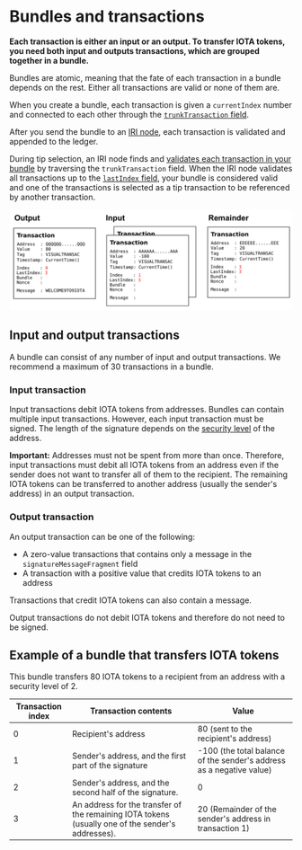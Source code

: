 # Bundles and transactions

**Each transaction is either an input or an output. To transfer IOTA tokens, you need both input and outputs transactions, which are grouped together in a bundle.**

Bundles are atomic, meaning that the fate of each transaction in a bundle depends on the rest. Either all transactions are valid or none of them are.

When you create a bundle, each transaction is given a `currentIndex` number and connected to each other through the [`trunkTransaction` field](../references/structure-of-a-transaction.md).

After you send the bundle to an [IRI node](root://iri/0.1/introduction/overview.md), each transaction is validated and appended to the ledger.

During tip selection, an IRI node finds and [validates each transaction in your bundle](root://iri/0.1/concepts/transaction-validation.md#bundle-validator) by traversing the `trunkTransaction` field. When the IRI node validates all transactions up to the [`lastIndex` field](../references/structure-of-a-transaction.md), your bundle is considered valid and one of the transactions is selected as a tip transaction to be referenced by another transaction.

![Example of a bundle of 4 transactions](../bundle.png)

## Input and output transactions

A bundle can consist of any number of input and output transactions. We recommend a maximum of 30 transactions in a bundle.

### Input transaction

Input transactions debit IOTA tokens from addresses. Bundles can contain multiple input transactions. However, each input transaction must be signed. The length of the signature depends on the [security level](../concepts/addresses-and-signatures#how-addresses-are-generated) of the address.

**Important:** Addresses must not be spent from more than once. Therefore, input transactions must debit all IOTA tokens from an address even if the sender does not want to transfer all of them to the recipient. The remaining IOTA tokens can be transferred to another address (usually the sender's address) in an output transaction.

### Output transaction

An output transaction can be one of the following:

* A zero-value transactions that contains only a message in the `signatureMessageFragment` field
* A transaction with a positive value that credits IOTA tokens to an address

Transactions that credit IOTA tokens can also contain a message.

Output transactions do not debit IOTA tokens and therefore do not need to be signed.

## Example of a bundle that transfers IOTA tokens

This bundle transfers 80 IOTA tokens to a recipient from an address with a security level of 2.

| Transaction index | Transaction contents                                                     | Value                                          |
| ----- | ------------------------------------------------------------------------- | --------------------------------------------------------------- |
| 0     | Recipient's address                       | 80 (sent to the recipient's address)                    |
| 1     | Sender's address, and the first part of the signature | -100 (the total balance of the sender's address as a negative value) |
| 2     | Sender's address, and the second half of the signature.                                         | 0                                                               |
| 3     | An address for the transfer of the remaining IOTA tokens (usually one of the sender's addresses).                              | 20 (Remainder of the sender's address in transaction 1)                          |

